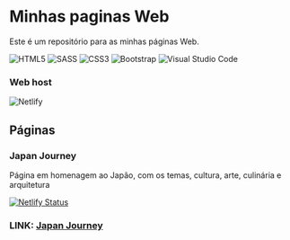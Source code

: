 <h1>Minhas paginas Web</h1>

<p>Este é um repositório para as minhas páginas Web.</p>

![HTML5](https://img.shields.io/badge/html5-%23E34F26.svg?style=for-the-badge&logo=html5&logoColor=white) ![SASS](https://img.shields.io/badge/SASS-hotpink.svg?style=for-the-badge&logo=SASS&logoColor=white) ![CSS3](https://img.shields.io/badge/css3-%231572B6.svg?style=for-the-badge&logo=css3&logoColor=white) ![Bootstrap](https://img.shields.io/badge/bootstrap-%238511FA.svg?style=for-the-badge&logo=bootstrap&logoColor=white) ![Visual Studio Code](https://img.shields.io/badge/Visual%20Studio%20Code-0078d7.svg?style=for-the-badge&logo=visual-studio-code&logoColor=white)

<h3>Web host</h3>

![Netlify](https://img.shields.io/badge/netlify-%23000000.svg?style=for-the-badge&logo=netlify&logoColor=#00C7B7)


<h2>Páginas</h2>

<h3>Japan Journey</h3>

<p>Página em homenagem ao Japão, com os temas, cultura, arte, culinária e arquitetura</p>

[![Netlify Status](https://api.netlify.com/api/v1/badges/1708ef65-73de-4fec-9950-51f422199820/deploy-status)](https://app.netlify.com/sites/japanjourney/deploys)

<h3>LINK: <a href="japanjourney.netlify.app">Japan Journey</a></h3>



